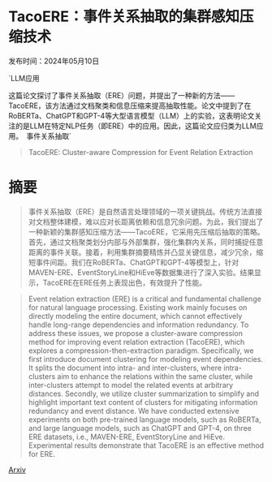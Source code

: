 # TacoERE：事件关系抽取的集群感知压缩技术

发布时间：2024年05月10日

`LLM应用

这篇论文探讨了事件关系抽取（ERE）问题，并提出了一种新的方法——TacoERE，该方法通过文档聚类和信息压缩来提高抽取性能。论文中提到了在RoBERTa、ChatGPT和GPT-4等大型语言模型（LLM）上的实验，这表明论文关注的是LLM在特定NLP任务（即ERE）中的应用。因此，这篇论文应归类为LLM应用。` `事件关系抽取`

> TacoERE: Cluster-aware Compression for Event Relation Extraction

# 摘要

> 事件关系抽取（ERE）是自然语言处理领域的一项关键挑战。传统方法直接对文档整体建模，难以应对长距离依赖和信息冗余问题。为此，我们提出了一种新颖的集群感知压缩方法——TacoERE，它采用先压缩后抽取的策略。首先，通过文档聚类划分内部与外部集群，强化集群内关系，同时捕捉任意距离的事件关联。接着，利用集群摘要精炼并凸显关键信息，减少冗余，缩短事件间距。我们在RoBERTa、ChatGPT和GPT-4等模型上，针对MAVEN-ERE、EventStoryLine和HiEve等数据集进行了深入实验。结果显示，TacoERE在ERE任务上表现出色，有效提升了性能。

> Event relation extraction (ERE) is a critical and fundamental challenge for natural language processing. Existing work mainly focuses on directly modeling the entire document, which cannot effectively handle long-range dependencies and information redundancy. To address these issues, we propose a cluster-aware compression method for improving event relation extraction (TacoERE), which explores a compression-then-extraction paradigm. Specifically, we first introduce document clustering for modeling event dependencies. It splits the document into intra- and inter-clusters, where intra-clusters aim to enhance the relations within the same cluster, while inter-clusters attempt to model the related events at arbitrary distances. Secondly, we utilize cluster summarization to simplify and highlight important text content of clusters for mitigating information redundancy and event distance. We have conducted extensive experiments on both pre-trained language models, such as RoBERTa, and large language models, such as ChatGPT and GPT-4, on three ERE datasets, i.e., MAVEN-ERE, EventStoryLine and HiEve. Experimental results demonstrate that TacoERE is an effective method for ERE.

[Arxiv](https://arxiv.org/abs/2405.06890)